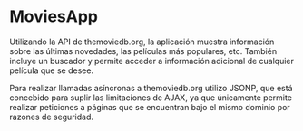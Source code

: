 # MoviesApp

Utilizando la API de themoviedb.org, la aplicación muestra información sobre las últimas novedades, las películas más populares, etc. También incluye un buscador y permite acceder a información adicional de cualquier película que se desee.

Para realizar llamadas asíncronas a themoviedb.org utilizo JSONP, que está concebido para suplir las limitaciones de AJAX, ya que únicamente permite realizar peticiones a páginas que se encuentran bajo el mismo dominio por razones de seguridad.
